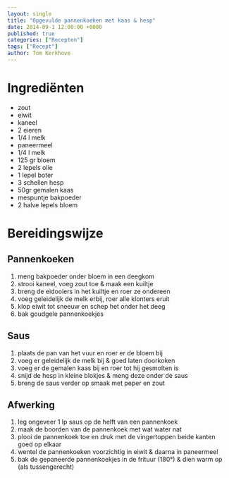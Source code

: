 ```yaml
---
layout: single
title: "Opgevulde pannenkoeken met kaas & hesp"
date: 2014-09-1 12:00:00 +0000
published: true
categories: ["Recepten"]
tags: ["Recept"]
author: Tom Kerkhove
---
```


# Ingrediënten

- zout
- eiwit
- kaneel
- 2 eieren
- 1/4 l melk
- paneermeel
- 1/4 l melk
- 125 gr bloem
- 2 lepels olie
- 1 lepel boter
- 3 schellen hesp
- 50gr gemalen kaas
- mespuntje bakpoeder
- 2 halve lepels bloem

# Bereidingswijze

## Pannenkoeken
					
1. meng bakpoeder onder bloem in een deegkom
2. strooi kaneel, voeg zout toe & maak een kuiltje
3. breng de eidooiers in het kuiltje en roer ze ondereen
4. voeg geleidelijk de melk erbij, roer alle klonters eruit
5. klop eiwit tot sneeuw en schep het onder het deeg
6. bak goudgele pannenkoekjes
					
				
## Saus
					
1. plaats de pan van het vuur en roer er de bloem bij
2. voeg er geleidelijk de melk bij & goed laten doorkoken 
3. voeg er de gemalen kaas bij en roer tot hij gesmolten is
4. snijd de hesp in kleine blokjes & meng deze onder de saus
5. breng de saus verder op smaak met peper en zout
					
				
## Afwerking
					
1. leg ongeveer 1 lp saus op de helft van een pannenkoek
2. maak de boorden van de pannenkoek met wat water nat
3. plooi de pannenkoek toe en druk met de vingertoppen beide kanten goed op elkaar
4. wentel de pannenkoeken voorzichtig in eiwit & daarna in paneermeel
5. bak de gepaneerde pannenkoekjes in de frituur (180°) & dien warm op (als tussengerecht)